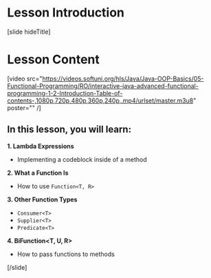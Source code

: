 # Lesson Introduction

[slide hideTitle]
# Lesson Content

[video src="https://videos.softuni.org/hls/Java/Java-OOP-Basics/05-Functional-Programming/RO/interactive-java-advanced-functional-programming-1-2-Introduction-Table-of-contents-,1080p,720p,480p,360p,240p,.mp4/urlset/master.m3u8" poster="" /]

## In this lesson, you will learn:

**1. Lambda Expressions**
- Implementing a codeblock inside of a method

**2. What a Function Is**
- How to use `Function<T, R>`

**3. Other Function Types**
- `Consumer<T>`
- `Supplier<T>`
- `Predicate<T>`

**4. BiFunction<T, U, R>**
- How to pass functions to methods

[/slide]
